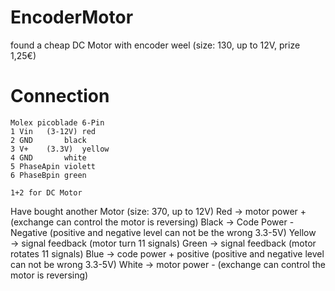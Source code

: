 # EncoderMotor
found a cheap DC Motor with encoder weel (size: 130, up to 12V, prize 1,25€)
# Connection
	Molex picoblade 6-Pin
	1 Vin	(3-12V)	red
	2 GND		black		
	3 V+	(3.3V)	yellow
	4 GND		white
	5 PhaseApin	violett
	6 PhaseBpin	green

	1+2	for DC Motor

Have bought another Motor (size: 370, up to 12V)
	Red → motor power + (exchange can control the motor is reversing)
	Black → Code Power - Negative (positive and negative level can not be the wrong 3.3-5V)
	Yellow → signal feedback (motor turn 11 signals)
	Green → signal feedback (motor rotates 11 signals)
	Blue → code power + positive (positive and negative level can not be wrong 3.3-5V)
	White → motor power - (exchange can control the motor is reversing)
